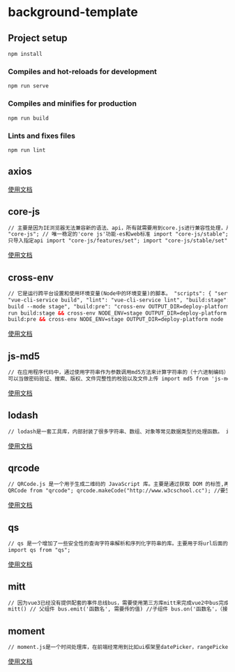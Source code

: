 # background-template

## Project setup

```
npm install
```

### Compiles and hot-reloads for development

```
npm run serve
```

### Compiles and minifies for production

```
npm run build
```

### Lints and fixes files

```
npm run lint
```

## axios

[使用文档](http://www.axios-js.com/zh-cn/docs/)

## core-js

```html
// 主要是因为IE浏览器无法兼容新的语法、api，所有就需要用到core.js进行兼容性处理，从而解决问题。 // 导入所有新提案api import
"core-js"; // 唯一稳定的'core js'功能-es和web标准 import "core-js/stable"; // 仅支持稳定的ES功能 import "core-js/es"; //
只导入指定api import "core-js/features/set"; import "core-js/stable/set"; import "core-js/es/set";
```

[使用文档](https://www.npmjs.com/package/core-js)

## cross-env

```html
// 它是运行跨平台设置和使用环境变量(Node中的环境变量)的脚本。 "scripts": { "serve": "vue-cli-service serve", "build":
"vue-cli-service build", "lint": "vue-cli-service lint", "build:stage": "cross-env OUTPUT_DIR=deploy-platform vue-cli-service
build --mode stage", "build:pre": "cross-env OUTPUT_DIR=deploy-platform vue-cli-service build --mode pre", "deploy:stage": "npm
run build:stage && cross-env NODE_ENV=stage OUTPUT_DIR=deploy-platform node ../cmd-deploy-config", "deploy:pre": "npm run
build:pre && cross-env NODE_ENV=stage OUTPUT_DIR=deploy-platform node ../cmd-deploy-config" }
```

[使用文档](https://www.npmjs.com/package/cross-env)

## js-md5

```html
// 在应用程序代码中，通过使用字符串作为参数调用md5方法来计算字符串的（十六进制编码）md5哈希 //
可以当做密码验证、搜索、版权、文件完整性的校验以及文件上传 import md5 from 'js-md5' let hash = md5('abc123') console.log(hash)
```

[使用文档](https://www.npmjs.com/package/js-md5)

## lodash

```html
// lodash是一套工具库，内部封装了很多字符串、数组、对象等常见数据类型的处理函数。 import _ from 'lodash'
```

[使用文档](https://www.lodashjs.com/)

## qrcode

```html
// QRCode.js 是一个用于生成二维码的 JavaScript 库。主要是通过获取 DOM 的标签,再通过 HTML5 Canvas 绘制而成,不依赖任何库。 import
QRCode from "qrcode"; qrcode.makeCode("http://www.w3cschool.cc"); //要生成二维码的链接
```

[使用文档](https://www.npmjs.com/package/qrcode)

## qs

```html
// qs 是一个增加了一些安全性的查询字符串解析和序列化字符串的库。主要用于将url后面的值转换为对象，或者将对象拼接未url后面的值
import qs from "qs";
```

[使用文档](https://www.npmjs.com/package/qs)

## mitt

```html
// 因为vue3已经没有提供配套的事件总线bus，需要使用第三方库mitt来完成vue2中bus完成的事情 import mitt from 'mitt' export const bus =
mitt() // 父组件 bus.emit('函数名', 需要传的值) //子组件 bus.on('函数名'，（接收到的值）=>{ 逻辑操作 })
```

## moment

```html
// moment.js是一个时间处理库，在前端经常用到比如ui框架里datePicker，rangePicker等组件会用到。 import moment from 'moment'
```

[使用文档](https://www.npmjs.com/package/qs)
